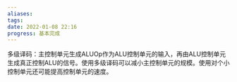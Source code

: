 ```yaml
---
aliases: 
tags: 
date: 2022-01-08 22:16
progress: 基本完成
---
```


多级译码：主控制单元生成ALUOp作为ALU控制单元的输入，再由ALU控制单元生成真正控制ALU的信号。使用多级译码可以减小主控制单元的规模。使用对个小控制单元还可能提高控制单元的速度。